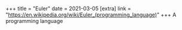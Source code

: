 +++
title = "Euler"
date = 2021-03-05
[extra]
link = "https://en.wikipedia.org/wiki/Euler_(programming_language)"
+++
A programming language

